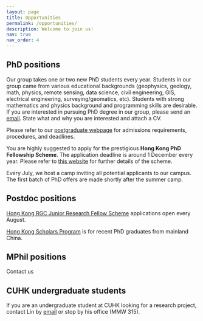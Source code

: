 ```yaml
---
layout: page
title: Opportunities
permalink: /opportunities/
description: Welcome to join us!
nav: true
nav_order: 4
---
```

## PhD positions
Our group takes one or two new PhD students every year.  Students in our group came from various educational backgrounds (geophysics, geology, math, physics, remote sensing, data science, civil engineering, GIS, electrical engineering, surveying/geomatics, etc). Students with strong mathematics and physics background and programming skills are desirable. If you are interested in pursuing PhD degree in our group, please send an [email](mailto:liulin@cuhk.edu.hk). State what and why you are interested and attach a CV.

Please refer to our [postgraduate webpage](https://www.ees.cuhk.edu.hk/programme/postgraduate-programme/) for admissions requirements, procedures, and deadlines.

You are highly suggested to apply for the prestigious **Hong Kong PhD Fellowship Scheme**. The application deadline is around 1 December every year. Please refer to [this website](http://www.rgc.edu.hk/hkphd) for further details of the scheme. 

Every July, we host a camp inviting all potential applicants to our campus. The first batch of PhD offers are made shortly after the summer camp. <!-- Application is now open with a deadline on May 5.  See futher detail from this [webpage](http://www.cuhk.edu.hk/sci/essc/sw2019.html).--> 

## Postdoc positions
<!-- We are currently looking for one postdoc to work on an interdiscplinary project on thermokarst lakes and thaw slumps. Contact me if you are interested in learning more! --> 
[Hong Kong RGC Junior Research Fellow Scheme](https://www.ugc.edu.hk/eng/rgc/funding_opport/jrfs/) applications open every August.

[Hong Kong Scholars Program](https://www.hkscholars.org/) is for recent PhD graduates from mainland China.

## MPhil positions
Contact us

## CUHK undergraduate students
If you are an undergraduate student at CUHK looking for a research project, contact Lin by [email](mailto:liulin@cuhk.edu.hk) or stop by his office (MMW 315). 
